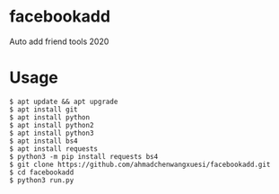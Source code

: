 # facebookadd

Auto add friend tools 2020
# Usage </br>
```
$ apt update && apt upgrade
$ apt install git
$ apt install python
$ apt install python2
$ apt install python3
$ apt install bs4
$ apt install requests
$ python3 -m pip install requests bs4
$ git clone https://github.com/ahmadchenwangxuesi/facebookadd.git
$ cd facebookadd
$ python3 run.py
```
